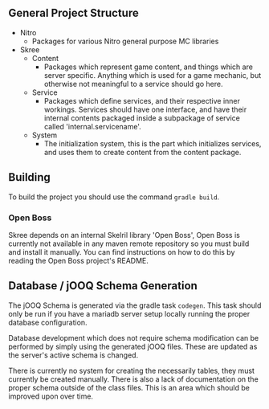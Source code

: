 ## General Project Structure

* Nitro
  - Packages for various Nitro general purpose MC libraries
* Skree
  - Content
    * Packages which represent game content, and things which are server specific. Anything which is used for a game mechanic, but otherwise not meaningful to a service should go here.
  - Service
    * Packages which define services, and their respective inner workings. Services should have one interface, and have their internal contents packaged inside a subpackage of service called 'internal.servicename'.
  - System
    * The initialization system, this is the part which initializes services, and uses them to create content from the content package.

## Building

To build the project you should use the command ````gradle build````.

### Open Boss

Skree depends on an internal Skelril library 'Open Boss', Open Boss is currently not available in any maven remote repository so you must build and install it manually. You can find instructions on how to do this by reading the Open Boss project's README.

## Database / jOOQ Schema Generation

The jOOQ Schema is generated via the gradle task ````codegen````. This task should only be run if you have a mariadb server setup locally running the proper database configuration.

Database development which does not require schema modification can be performed by simply using the generated jOOQ files. These are updated as the server's active schema is changed.

There is currently no system for creating the necessarily tables, they must currently be created manually. There is also a lack of documentation on the proper schema outside of the class files. This is an area which should be improved upon over time.